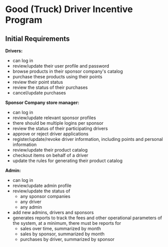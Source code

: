 # Good (Truck) Driver Incentive Program

## Initial Requirements

**Drivers:**
-	can log in
-	review/update their user profile and password
-	browse products in their sponsor company's catalog
-	purchase these products using their points
-	review their point status
-	review the status of their purchases
-	cancel/update purchases

**Sponsor Company store manager:**
-	can log in
-	review/update relevant sponsor profiles
-	there should be multiple logins per sponsor
-	review the status of their participating drivers
-	approve or reject driver applications
-	register/update/revoke driver information, including points and personal information
-	review/update their product catalog
-	checkout items on behalf of a driver
-	update the rules for generating their product catalog

**Admin:**
-	can log in
-	review/update admin profile
-	review/update the status of
    -	any sponsor companies
    -	any driver
    -	any admin
-	add new admins, drivers and sponsors
-	generates reports to track the fees and other operational parameters of the system, at a minimum, there must be reports for
    - sales over time, summarized by month
    - sales by sponsor, summarized by month
    - purchases by driver, summarized by sponsor
